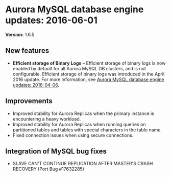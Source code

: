 # Aurora MySQL database engine updates: 2016\-06\-01<a name="AuroraMySQL.Updates.20160601"></a>

**Version:** 1\.6\.5

## New features<a name="AuroraMySQL.Updates.20160601.New"></a>
+ **Efficient storage of Binary Logs** – Efficient storage of binary logs is now enabled by default for all Aurora MySQL DB clusters, and is not configurable\. Efficient storage of binary logs was introduced in the April 2016 update\. For more information, see [Aurora MySQL database engine updates: 2016\-04\-06](AuroraMySQL.Updates.20160406.md)\.

## Improvements<a name="AuroraMySQL.Updates.20160601.Improvements"></a>
+ Improved stability for Aurora Replicas when the primary instance is encountering a heavy workload\. 
+ Improved stability for Aurora Replicas when running queries on partitioned tables and tables with special characters in the table name\. 
+ Fixed connection issues when using secure connections\.

## Integration of MySQL bug fixes<a name="AuroraMySQL.Updates.20160601.BugFixes"></a>
+ SLAVE CAN'T CONTINUE REPLICATION AFTER MASTER'S CRASH RECOVERY \(Port Bug \#17632285\)